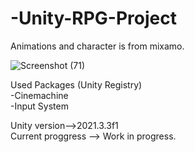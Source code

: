 # -Unity-RPG-Project  
  
  
Animations and character is from mixamo.  

![Screenshot (71)](https://user-images.githubusercontent.com/81098623/163707544-85f559b4-d134-488a-91be-0deee4bc70d3.png)


Used Packages (Unity Registry)  
 -Cinemachine  
 -Input System  

Unity version-->2021.3.3f1  
Current proggress --> Work in progress.
